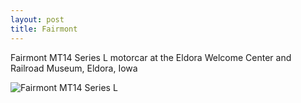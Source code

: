 ```yaml
---
layout: post
title: Fairmont
---
```


Fairmont MT14 Series L motorcar at the Eldora Welcome Center and Railroad Museum, Eldora, Iowa

![Fairmont MT14 Series L](https://cdn.jasonsturges.com/photos/black-and-white/IMG_12487.jpg)
